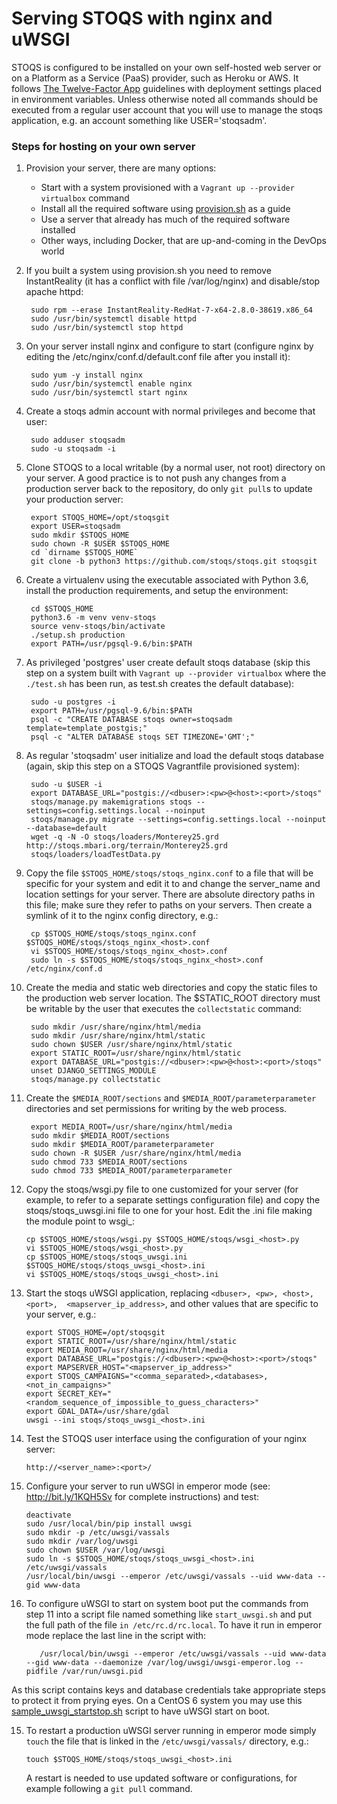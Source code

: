 Serving STOQS with nginx and uWSGI
==================================

STOQS is configured to be installed on your own self-hosted web server or on a 
Platform as a Service (PaaS) provider, such as Heroku or AWS.  It follows
[The Twelve-Factor App](http://12factor.net/) guidelines with deployment 
settings placed in environment variables.  Unless otherwise noted all commands
should be executed from a regular user account that you will use to manage
the stoqs application, e.g. an account something like USER='stoqsadm'.

### Steps for hosting on your own server

1. Provision your server, there are many options: 

    * Start with a system provisioned with a `Vagrant up --provider virtualbox` command
    * Install all the required software using [provision.sh](../../provision.sh) as a guide
    * Use a server that already has much of the required software installed
    * Other ways, including Docker, that are up-and-coming in the DevOps world

2. If you built a system using provision.sh you need to remove InstantReality 
   (it has a conflict with file /var/log/nginx) and disable/stop apache httpd:

        sudo rpm --erase InstantReality-RedHat-7-x64-2.8.0-38619.x86_64
        sudo /usr/bin/systemctl disable httpd
        sudo /usr/bin/systemctl stop httpd

3. On your server install nginx and configure to start (configure nginx
   by editing the /etc/nginx/conf.d/default.conf file after you install it):

        sudo yum -y install nginx
        sudo /usr/bin/systemctl enable nginx
        sudo /usr/bin/systemctl start nginx

4. Create a stoqs admin account with normal privileges and become that user:

        sudo adduser stoqsadm
        sudo -u stoqsadm -i

5. Clone STOQS to a local writable (by a normal user, not root) directory on 
   your server. A good practice is to not push any changes from a production
   server back to the repository, do only `git pull`s to update your production
   server:

        export STOQS_HOME=/opt/stoqsgit
        export USER=stoqsadm
        sudo mkdir $STOQS_HOME 
        sudo chown -R $USER $STOQS_HOME
        cd `dirname $STOQS_HOME`
        git clone -b python3 https://github.com/stoqs/stoqs.git stoqsgit

6. Create a virtualenv using the executable associated with Python 3.6, install 
   the production requirements, and setup the environment:
   
        cd $STOQS_HOME 
        python3.6 -m venv venv-stoqs
        source venv-stoqs/bin/activate
        ./setup.sh production
        export PATH=/usr/pgsql-9.6/bin:$PATH

7. As privileged 'postgres' user create default stoqs database (skip this step on
   a system built with `Vagrant up --provider virtualbox` where the `./test.sh`
   has been run, as test.sh creates the default database):

        sudo -u postgres -i
        export PATH=/usr/pgsql-9.6/bin:$PATH
        psql -c "CREATE DATABASE stoqs owner=stoqsadm template=template_postgis;"
        psql -c "ALTER DATABASE stoqs SET TIMEZONE='GMT';"

6. As regular 'stoqsadm' user initialize and load the default stoqs database (again,
   skip this step on a STOQS Vagrantfile provisioned system):

        sudo -u $USER -i
        export DATABASE_URL="postgis://<dbuser>:<pw>@<host>:<port>/stoqs"
        stoqs/manage.py makemigrations stoqs --settings=config.settings.local --noinput
        stoqs/manage.py migrate --settings=config.settings.local --noinput --database=default
        wget -q -N -O stoqs/loaders/Monterey25.grd http://stoqs.mbari.org/terrain/Monterey25.grd
        stoqs/loaders/loadTestData.py

7. Copy the file `$STOQS_HOME/stoqs/stoqs_nginx.conf` to a file that will be
   specific for your system and edit it to and change the server_name
   and location settings for your server.  There are absolute directory paths in 
   this file; make sure they refer to paths on your servers.  Then create a
   symlink of it to the nginx config directory, e.g.:

        cp $STOQS_HOME/stoqs/stoqs_nginx.conf $STOQS_HOME/stoqs/stoqs_nginx_<host>.conf
        vi $STOQS_HOME/stoqs/stoqs_nginx_<host>.conf
        sudo ln -s $STOQS_HOME/stoqs/stoqs_nginx_<host>.conf /etc/nginx/conf.d

8. Create the media and static web directories and copy the static files to the 
   production web server location. The $STATIC_ROOT directory must be writable 
   by the user that executes the `collectstatic` command:

        sudo mkdir /usr/share/nginx/html/media
        sudo mkdir /usr/share/nginx/html/static
        sudo chown $USER /usr/share/nginx/html/static
        export STATIC_ROOT=/usr/share/nginx/html/static
        export DATABASE_URL="postgis://<dbuser>:<pw>@<host>:<port>/stoqs"
        unset DJANGO_SETTINGS_MODULE
        stoqs/manage.py collectstatic

9. Create the `$MEDIA_ROOT/sections` and `$MEDIA_ROOT/parameterparameter`
    directories and set permissions for writing by the web process. 

        export MEDIA_ROOT=/usr/share/nginx/html/media
        sudo mkdir $MEDIA_ROOT/sections
        sudo mkdir $MEDIA_ROOT/parameterparameter
        sudo chown -R $USER /usr/share/nginx/html/media
        sudo chmod 733 $MEDIA_ROOT/sections
        sudo chmod 733 $MEDIA_ROOT/parameterparameter


10. Copy the stoqs/wsgi.py file to one customized for your server (for example, to
    refer to a separate settings configuration file) and copy the stoqs/stoqs_uwsgi.ini
    file to one for your host.  Edit the .ini file making the module point to wsgi_<host>:


        cp $STOQS_HOME/stoqs/wsgi.py $STOQS_HOME/stoqs/wsgi_<host>.py
        vi $STOQS_HOME/stoqs/wsgi_<host>.py 
        cp $STOQS_HOME/stoqs/stoqs_uwsgi.ini $STOQS_HOME/stoqs/stoqs_uwsgi_<host>.ini
        vi $STOQS_HOME/stoqs/stoqs_uwsgi_<host>.ini

11. Start the stoqs uWSGI application, replacing `<dbuser>, <pw>, <host>, <port>, 
    <mapserver_ip_address>`, and other values that are specific to your 
    server, e.g.:

        export STOQS_HOME=/opt/stoqsgit
        export STATIC_ROOT=/usr/share/nginx/html/static
        export MEDIA_ROOT=/usr/share/nginx/html/media
        export DATABASE_URL="postgis://<dbuser>:<pw>@<host>:<port>/stoqs"
        export MAPSERVER_HOST="<mapserver_ip_address>"
        export STOQS_CAMPAIGNS="<comma_separated>,<databases>,<not_in_campaigns>"
        export SECRET_KEY="<random_sequence_of_impossible_to_guess_characters>"
        export GDAL_DATA=/usr/share/gdal
        uwsgi --ini stoqs/stoqs_uwsgi_<host>.ini

12. Test the STOQS user interface using the configuration of your nginx server:

        http://<server_name>:<port>/

13. Configure your server to run uWSGI in emperor mode (see: http://bit.ly/1KQH5Sv
    for complete instructions) and test:

        deactivate
        sudo /usr/local/bin/pip install uwsgi
        sudo mkdir -p /etc/uwsgi/vassals
        sudo mkdir /var/log/uwsgi
        sudo chown $USER /var/log/uwsgi
        sudo ln -s $STOQS_HOME/stoqs/stoqs_uwsgi_<host>.ini /etc/uwsgi/vassals
        /usr/local/bin/uwsgi --emperor /etc/uwsgi/vassals --uid www-data --gid www-data

14. To configure uWSGI to start on system boot put the commands from step 11 into 
    a script file named something like `start_uwsgi.sh` and put the full path of the file
    `in /etc/rc.d/rc.local`.  To have it run in emperor mode replace the last line 
    in the script with:

           /usr/local/bin/uwsgi --emperor /etc/uwsgi/vassals --uid www-data --gid www-data --daemonize /var/log/uwsgi/uwsgi-emperor.log --pidfile /var/run/uwsgi.pid
   
   As this script contains keys and database credentials take appropriate steps to protect it from prying eyes. On a CentOS 6 system you may use this [sample_uwsgi_startstop.sh](sample_uwsgi_startstop.sh) script to have uWSGI start on boot.

15. To restart a production uWSGI server running in emperor mode simply `touch`
    the file that is linked in the `/etc/uwsgi/vassals/` directory, e.g.:

        touch $STOQS_HOME/stoqs/stoqs_uwsgi_<host>.ini

    A restart is needed to use updated software or configurations, for example
    following a `git pull` command.

